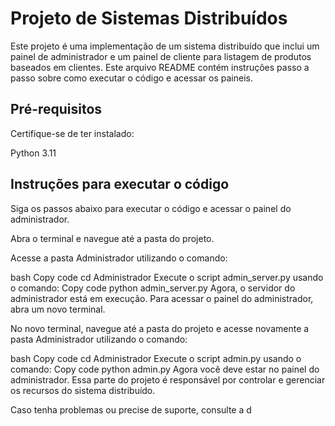 # Projeto de Sistemas Distribuídos
Este projeto é uma implementação de um sistema distribuído que inclui um painel de administrador e um painel de cliente para listagem de produtos baseados em clientes. Este arquivo README contém instruções passo a passo sobre como executar o código e acessar os paineis.

## Pré-requisitos
Certifique-se de ter instalado:

Python 3.11
## Instruções para executar o código
Siga os passos abaixo para executar o código e acessar o painel do administrador.

Abra o terminal e navegue até a pasta do projeto.

Acesse a pasta Administrador utilizando o comando:

bash
Copy code
cd Administrador
Execute o script admin_server.py usando o comando:
Copy code
python admin_server.py
Agora, o servidor do administrador está em execução. Para acessar o painel do administrador, abra um novo terminal.

No novo terminal, navegue até a pasta do projeto e acesse novamente a pasta Administrador utilizando o comando:

bash
Copy code
cd Administrador
Execute o script admin.py usando o comando:
Copy code
python admin.py
Agora você deve estar no painel do administrador. Essa parte do projeto é responsável por controlar e gerenciar os recursos do sistema distribuído.

Caso tenha problemas ou precise de suporte, consulte a d
